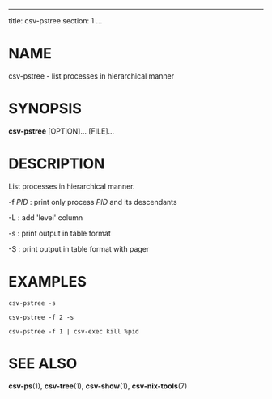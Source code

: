 <!--
SPDX-License-Identifier: BSD-3-Clause
Copyright 2021-2022, Marcin Ślusarz <marcin.slusarz@gmail.com>
-->

---
title: csv-pstree
section: 1
...

# NAME #

csv-pstree - list processes in hierarchical manner

# SYNOPSIS #

**csv-pstree** [OPTION]... [FILE]...

# DESCRIPTION #

List processes in hierarchical manner.

-f *PID*
:   print only process *PID* and its descendants

-L
:   add 'level' column

-s
:   print output in table format

-S
:   print output in table format with pager

# EXAMPLES #

`csv-pstree -s`

`csv-pstree -f 2 -s`

`csv-pstree -f 1 | csv-exec kill %pid`

# SEE ALSO #

**csv-ps**(1), **csv-tree**(1), **csv-show**(1), **csv-nix-tools**(7)
